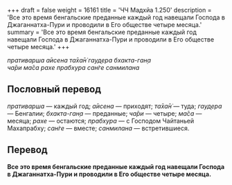 +++
draft = false
weight = 16161
title = 'ЧЧ Мадхйа 1.250'
description = 'Все это время бенгальские преданные каждый год навещали Господа в Джаганнатха-Пури и проводили в Его обществе четыре месяца.'
summary = 'Все это время бенгальские преданные каждый год навещали Господа в Джаганнатха-Пури и проводили в Его обществе четыре месяца.'
+++

_пративарша а̄исена та̄ха̄н̇ гауд̣ера бхакта-ган̣а  
ча̄ри ма̄са рахе прабхура сан̇ге санмилана_

## Пословный перевод

_пративарша_ — каждый год; _а̄исена_ — приходят; _та̄ха̄н̇_ — туда; _гауд̣ера_ — Бенгалии; _бхакта_\-_ган̣а_ — преданные; _ча̄ри_ — четыре; _ма̄са_ — месяца; _рахе_ — остаются; _прабхура_ — с Господом Чайтаньей Махапрабху; _сан̇ге_ — вместе; _санмилана_ — встретившиеся.

## Перевод

**Все это время бенгальские преданные каждый год навещали Господа в Джаганнатха-Пури и проводили в Его обществе четыре месяца.**
